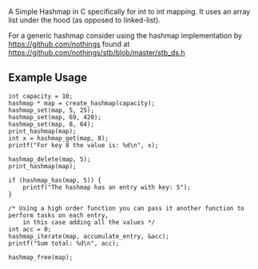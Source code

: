 A Simple Hashmap in C specifically for int to int mapping. It uses an array list under the hood (as opposed to linked-list).

For a generic hashmap consider using the hashmap implementation by https://github.com/nothings found at https://github.com/nothings/stb/blob/master/stb_ds.h

## Example Usage
```
int capacity = 10;
hashmap * map = create_hashmap(capacity);
hashmap_set(map, 5, 25);
hashmap_set(map, 69, 420);
hashmap_set(map, 8, 64);
print_hashmap(map);
int x = hashmap_get(map, 8);
printf("For key 8 the value is: %d\n", x);

hashmap_delete(map, 5);
print_hashmap(map);

if (hashmap_has(map, 5)) {
    printf("The hashmap has an entry with key: 5");
}

/* Using a high order function you can pass it another function to perform tasks on each entry, 
    in this case adding all the values */
int acc = 0;
hashmap_iterate(map, accumulate_entry, &acc);
printf("Sum total: %d\n", acc);

hashmap_free(map);
```
